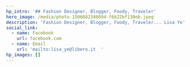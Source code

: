 ```yaml
---
hp_intro: '## Fashion Designer, Blogger, Foody, Traveler'
hero_image: /media/photo-1506682346094-f6b22bf130eb.jpeg
description: 'Fashion Designer, Blogger, Foody, Traveler... Lisa Ye'
social_link:
  - name: Facebook
    url: facebook.com
  - name: Email
    url: 'mailto:lisa_ye@libero.it  '
hp_images: []
---
```


